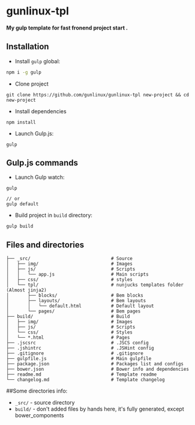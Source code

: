 # gunlinux-tpl

**My gulp template for fast fronend project start .**

## Installation

* Install `gulp`  global:

```bash
npm i -g gulp
```

* Clone project

```
git clone https://github.com/gunlinux/gunlinux-tpl new-project && cd new-project
```

* Install dependencies

```
npm install
```

* Launch Gulp.js:

```
gulp
```

## Gulp.js commands

* Launch Gulp watch:

```
gulp

// or
gulp default
```

* Build project in `build` directory:

```
gulp build
```


## Files and directories

```
├── _src/                              # Source
│   ├── img/                           # Images
│   ├── js/                            # Scripts
│   │   └── app.js                     # Main scripts
│   ├── css/                           # styles
│   └── tpl/                           # nunjucks templates folder (Almost jinja2) 
│       ├── blocks/                    # Bem blocks
│       ├── layouts/                   # Bem layouts
│       │   └── default.html           # Default layout
│       └── pages/                     # Bem pages
├── build/                             # Build
│   ├── img/                           # Images
│   ├── js/                            # Scripts
│   └── css/                           # Styles
│   └── *.html                         # Pages
├── .jscsrc                            # .JSCS config
├── .jshintrc                          # .JSHint config
├── .gitignore                         # .gitignore
├── gulpfile.js                        # Main gulpfile
├── package.json                       # Packages list and configs
├── bower.json                         # Bower info and dependencies
├── readme.md                          # Template readme
└── changelog.md                       # Template changelog

```

##Some directories info:
* `_src/` - source directory
* `build/` - don't added files by hands here, it's fully generated, except 
bower_components
